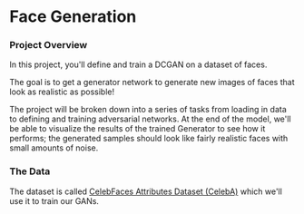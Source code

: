# Face Generation


### Project Overview

In this project, you'll define and train a DCGAN on a dataset of faces. 

The goal is to get a generator network to generate new images of faces that look as realistic as possible!

The project will be broken down into a series of tasks from loading in data to defining and training adversarial networks. At the end of the model, we'll be able to visualize the results of the trained Generator to see how it performs; the generated samples should look like fairly realistic faces with small amounts of noise.


### The Data
The dataset is called [CelebFaces Attributes Dataset (CelebA)](http://mmlab.ie.cuhk.edu.hk/projects/CelebA.html) which we'll use it to train our GANs.
